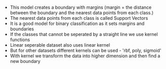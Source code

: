 * This model creates a boundary with margins (margin = the distance between the boundary and the nearest data points from each class.)
* The nearest data points from each class is called Support Vectors
* It is a good model for binary classification as it sets margins and boundaries
* If the classes that cannot be seperated by a straight line we use kernel functions
* Linear seperable dataset also uses linear kernel 
* But for other datasets different kernels can be used - 'rbf, poly, sigmoid'
* With kernel we transform the data into higher dimension and then find a new boundary